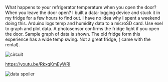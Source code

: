 What happens to your refrigerator temperature when you open the door? When you leave the door open? I built a data-logging device and stuck it in my fridge for a few hours to find out. I have no idea why I spent a weekend doing this.
Arduino logs temp and humidity data to a microSD card. Use exel to graph and plot data. A photosensor confirms the fridge light if you open the door. Sample graph of data is shown. The old fridge form this experience has a wide temp swing. Not a great fridge, ( came with the rental).

![circuit](https://github.com/user-attachments/assets/ef5d555b-f000-4ec1-ab64-59fea32be3ea)

https://youtu.be/RkxqKmEyWRI

![data spoiler](https://github.com/user-attachments/assets/fc929bcb-24b7-4ea5-bc57-d707b12f6f03)
